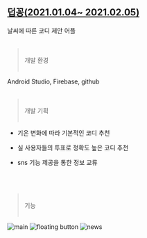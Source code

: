 

## [**덥꽁**(2021.01.04~ 2021.02.05)](https://github.com/ramdaG/Project2021)

날씨에 따른 코디 제안 어플
<br/><br/>

> <br/>개발 환경<br/><br/>

Android Studio, Firebase, github<br/><br/>




> <br/>개발 기획<br/><br/>


- 기온 변화에 따라 기본적인 코디 추천



- 실 사용자들의 투표로 정확도 높은 코디 추천


- sns 기능 제공을 통한 정보 교류


<br/><br/>


> <br/>기능<br/><br/>


![main](https://steemitimages.com/250x0//https://i.esdrop.com/d/zap37G3xKb.PNG) 
![floating button](https://steemitimages.com/250x0//https://i.esdrop.com/d/lgMPtN0icG.PNG)
![news](https://steemitimages.com/250x0//https://i.esdrop.com/d/oyig56O7pZ.PNG)




